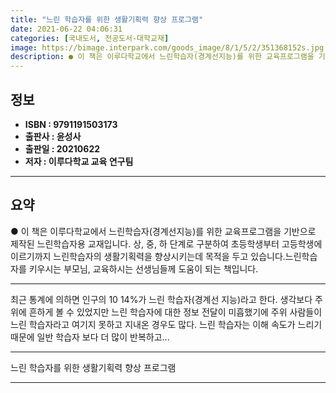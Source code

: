 ```yaml
---
title: "느린 학습자를 위한 생활기획력 향상 프로그램"
date: 2021-06-22 04:06:31
categories: [국내도서, 전공도서-대학교재]
image: https://bimage.interpark.com/goods_image/8/1/5/2/351368152s.jpg
description: ● 이 책은 이루다학교에서 느린학습자(경계선지능)를 위한 교육프로그램을 기반으로 제작된 느린학습자용 교재입니다. 상, 중, 하 단계로 구분하여 초등학생부터 고등학생에 이르기까지 느린학습자의 생활기획력을 향상시키는데 목적을 두고 있습니다.느린학습자를 키우시는 부모님, 교육하시는 선생님들
---
```


## **정보**

- **ISBN : 9791191503173**
- **출판사 : 윤성사**
- **출판일 : 20210622**
- **저자 : 이루다학교 교육 연구팀**

------



## **요약**

●  이 책은 이루다학교에서 느린학습자(경계선지능)를 위한 교육프로그램을 기반으로 제작된 느린학습자용 교재입니다. 상, 중, 하 단계로 구분하여 초등학생부터 고등학생에 이르기까지 느린학습자의 생활기획력을 향상시키는데 목적을 두고 있습니다.느린학습자를 키우시는 부모님, 교육하시는 선생님들께 도움이 되는 책입니다.

------

최근 통계에 의하면 인구의 10  14%가 느린 학습자(경계선 지능)라고 한다. 생각보다 주위에 흔하게 볼 수 있었지만 느린 학습자에 대한 정보 전달이 미흡했기에 주위 사람들이 느린 학습자라고 여기지 못하고 지내온 경우도 많다. 느린 학습자는 이해 속도가 느리기 때문에 일반 학습자 보다 더 많이 반복하고... 

------


느린 학습자를 위한 생활기획력 향상 프로그램 

------


